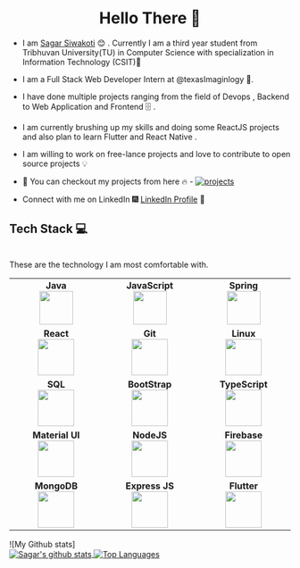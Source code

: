 <h1 align="center"> Hello There 👋 </h1>

* I am [Sagar Siwakoti](https://www.linkedin.com/in/sagar-siwakoti/) :blush:	 . Currently I am a third year student from Tribhuvan University(TU) in Computer Science with specialization in Information Technology (CSIT):satellite:

* I am a Full Stack Web Developer Intern at @texasImaginlogy :toolbox:.

* I have done multiple projects ranging from the field of Devops , Backend to Web Application and Frontend :file_cabinet: .

* I am currently brushing up my skills and doing some ReactJS projects and also plan to learn Flutter and React Native .

* I am willing to work on free-lance projects and love to  contribute to open source projects :bulb:

* :magnet: You can checkout my projects from here :fire: - [![projects](https://forthebadge.com/images/badges/check-it-out.svg)](https://github.com/sagar-siwakoti?tab=repositories)

* Connect with me on LinkedIn :fireworks: [LinkedIn Profile](https://www.linkedin.com/in/sagar-siwakoti) :sparkler:

## Tech Stack :computer:

<br>
These are the technology I am most comfortable with. 
<table>
<tbody>
 <tr>
<td align="center" width="20%">
<span><b><center>Java</center></b></span> 
<img height=60px src="https://logos-download.com/wp-content/uploads/2016/10/Java_logo_icon.png"> 
</td>

<td align="center" width="20%">
<span><b><center>JavaScript</center></b></span> 
<img height=60px src="https://upload.wikimedia.org/wikipedia/commons/thumb/9/99/Unofficial_JavaScript_logo_2.svg/600px-Unofficial_JavaScript_logo_2.svg.png"> 
</td>

<td align="center" width="20%">
<span><b><center>Spring</center></b></span> 
<img height=60px src="https://i.ya-webdesign.com/images/spring-logo-png-4.png"> 
</td>
</tr>

<tr>
<td align="center" width="20%">
<span><b><center>React</center></b></span> 
<img height=65px src="https://upload.wikimedia.org/wikipedia/commons/thumb/a/a7/React-icon.svg/800px-React-icon.svg.png"> 
</td>

<td align="center" width="20%">
<span><b><center>Git</center></b></span> 
<img height=65px src="https://git-scm.com/images/logos/downloads/Git-Logo-2Color.png"> 
</td>

<td align="center" width="20%">
<span><b><center>Linux </center></b></span> 
<img height=65px src="https://upload.wikimedia.org/wikipedia/commons/a/af/Tux.png"> 
</td>
</tr>

<tr>
<td align="center" width="20%">
<span><b><center>SQL</center></b></span> 
<img height=65px src="https://i0.wp.com/www.complexsql.com/wp-content/uploads/2017/01/sql-logo.jpg?ssl=1"> 
</td>

<td align="center" width="20%">
<span><b><center>BootStrap</center></b></span> 
<img height=65px src="https://banner2.cleanpng.com/20180512/stw/kisspng-bootstrap-responsive-web-design-web-development-lo-5af676c04b0535.2749534815261016963073.jpg"> 
</td>

<td align="center" width="20%">
<span><b><center>TypeScript</center></b></span> 
<img height=65px src="https://cdn.worldvectorlogo.com/logos/typescript.svg"> 
</td>
</tr>


<tr>
<td align="center" width="20%">
<span><b><center>Material UI</center></b></span> 
<img height=65px src="https://material-ui.com/static/logo.png"> 
</td>

<td align="center" width="20%">
<span><b><center>NodeJS</center></b></span> 
<img height=65px src="https://upload.wikimedia.org/wikipedia/commons/thumb/d/d9/Node.js_logo.svg/1280px-Node.js_logo.svg.png"> 
</td>

<td align="center" width="20%">
<span><b><center>Firebase</center></b></span> 
<img height=65px src="https://firebase.google.com/images/brand-guidelines/logo-standard.png"> 
</td>
</tr>


<tr>
<td align="center" width="20%">
<span><b><center>MongoDB</center></b></span> 
<img height=65px src="https://banner2.cleanpng.com/20180702/bgt/kisspng-mongodb-database-nosql-postgresql-mongo-5b39f9e3445fa6.5652746415305261792801.jpg"> 
</td>

<td align="center" width="20%">
<span><b><center>Express JS</center></b></span> 
<img height=65px src="https://expressjs.com/images/express-facebook-share.png"> 
</td>

<td align="center" width="20%">
<span><b><center>Flutter</center></b></span> 
<img height=65px src="https://cdn.dribbble.com/users/1622791/screenshots/11174104/flutter_intro.png"> 
</td>

</tr>

</tbody>
</table>
![My Github stats]<br/>
<a href="https://github-readme-stats.vercel.app/api?username=sagar-siwakoti">
  <img align="center" src="https://github-readme-stats.vercel.app/api?username=sagar-siwakoti&show_icons=true&include_all_commits=true&theme=radical" alt="Sagar's github stats" />
 <img align="center" src="https://github-readme-stats.vercel.app/api/top-langs?username=sagar-siwakoti&hide=html, shell&theme=radical" alt="Top Languages" />
</a>

